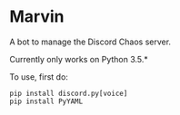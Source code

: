 # Marvin
A bot to manage the Discord Chaos server.

Currently only works on Python 3.5.*

To use, first do:
```
pip install discord.py[voice]
pip install PyYAML
```